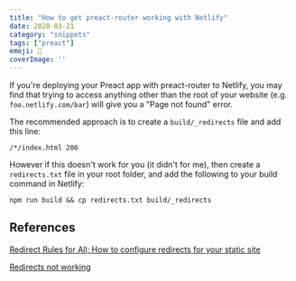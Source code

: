 ```yaml
---
title: "How to get preact-router working with Netlify"
date: 2020-03-21
category: "snippets"
tags: ["preact"]
emoji: 🧬
coverImage: ''
---
```


If you're deploying your Preact app with preact-router to Netlify, you may find that trying to access anything other than the root of your website (e.g. `foo.netlify.com/bar`) will give you a "Page not found" error.

The recommended approach is to create a `build/_redirects` file and add this line:

```
/*/index.html 200
```

However if this doesn't work for you (it didn't for me), then create a `redirects.txt` file in your root folder, and add the following to your build command in Netlify:

```
npm run build && cp redirects.txt build/_redirects
```

## References

[Redirect Rules for All; How to configure redirects for your static site](https://www.netlify.com/blog/2019/01/16/redirect-rules-for-all-how-to-configure-redirects-for-your-static-site/)

[Redirects not working](https://community.netlify.com/t/redirects-not-working/1833)
